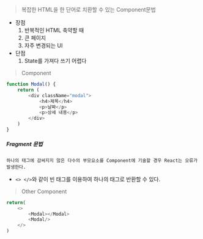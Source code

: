 > 복잡한 HTML을 한 단어로 치환할 수 있는 Component문법
- 장점
	1. 반복적인 HTML 축약할 때
	2. 큰 페이지
	3. 자주 변경되는 UI
- 단점
	1. State를 가져다 쓰기 어렵다

> Component
```TypeScript
function Modal() {  
	return (
		<div className="modal">  
			<h4>제목</h4>  
			<p>날짜</p>  
			<p>상세 내용</p>  
		</div>  
	)  
}
```
##### Fragment 문법
`하나의 태그에 감싸지지 않은 다수의 부모요소를 Component에 기술할 경우 React는 오류가 발생한다.`
- `<> </>`와 같이 빈 태그를 이용하여 하나의 태그로 반환할 수 있다. 
> Other Component
```TypeScript
return(
	<>
		<Modal></Modal>
		<Modal/>
	</>
)
```